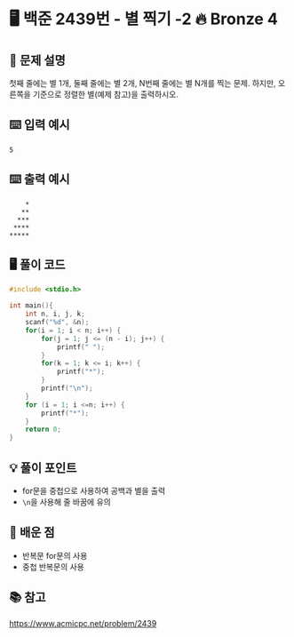 # 🖥️ 백준 2439번 - 별 찍기 -2 🔥 Bronze 4

## 📌 문제 설명
첫째 줄에는 별 1개, 둘째 줄에는 별 2개, N번째 줄에는 별 N개를 찍는 문제.
하지만, 오른쪽을 기준으로 정렬한 별(예제 참고)을 출력하시오. 

## ⌨️ 입력 예시
```plaintext
5
```

## ⌨️ 출력 예시
```plaintext
    *
   **
  ***
 ****
*****
```

## 🖥️ 풀이 코드
```c
#include <stdio.h>

int main(){
    int n, i, j, k;
    scanf("%d", &n);
    for(i = 1; i < n; i++) {
        for(j = 1; j <= (n - i); j++) {
            printf(" ");
        }
        for(k = 1; k <= i; k++) {
            printf("*");
        }
        printf("\n");
    }
    for (i = 1; i <=n; i++) {
        printf("*");
    }
    return 0;
}
```

## 💡 풀이 포인트
- for문을 중첩으로 사용하여 공백과 별을 출력
- `\n`을 사용해 줄 바꿈에 유의

## 📝 배운 점
- 반복문 for문의 사용
- 중첩 반복문의 사용

## 📚 참고
https://www.acmicpc.net/problem/2439
